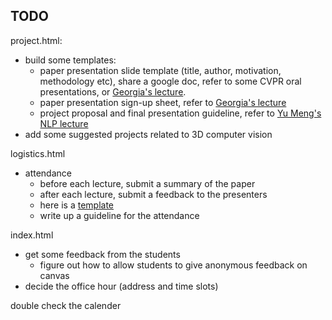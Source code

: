 ## TODO

project.html: 
* build some templates:
    - paper presentation slide template (title, author, motivation, methodology etc), share a google doc, refer to some CVPR oral presentations, or [Georgia's lecture](https://docs.google.com/spreadsheets/d/1TyeekhGqWQhUjdvz3jPoj-NgDZQhp1_I8fCHVlMJE6o/edit?gid=0#gid=0).
    - paper presentation sign-up sheet, refer to [Georgia's lecture](https://docs.google.com/spreadsheets/d/1TyeekhGqWQhUjdvz3jPoj-NgDZQhp1_I8fCHVlMJE6o/edit?gid=0#gid=0)
    - project proposal and final presentation guideline, refer to [Yu Meng's NLP lecture](https://docs.google.com/document/d/1XsQZyOxFHrBDOJhG6W1lfaNhdm_nE50J0gLv4-Yz0jA/edit)
* add some suggested projects related to 3D computer vision


logistics.html
* attendance 
    - before each lecture, submit a summary of the paper
    - after each lecture, submit a feedback to the presenters
    - here is a [template](https://www.overleaf.com/read/kgpdwygzfpdh#b252b0)
    - write up a guideline for the attendance


index.html
* get some feedback from the students
    - figure out how to allow students to give anonymous feedback on canvas
* decide the office hour (address and time slots) 


double check the calender

